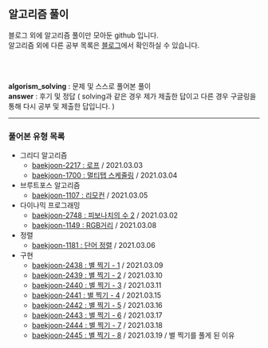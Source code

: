 <h2> 알고리즘 풀이 </h2>
블로그 외에 알고리즘 풀이만 모아둔 github 입니다.<br/>
알고리즘 외에 다른 공부 목록은 <a href="https://velog.io/@eesiwoo">블로그</a>에서 확인하실 수 있습니다.

<br/><br/>

<b>algorism_solving</b> : 문제 및 스스로 풀어본 풀이<br/>
<b>answer</b> : 후기 및 정답 ( solving과 같은 경우 제가 제출한 답이고 다른 경우 구글링을 통해 다시 공부 및 제출한 답입니다. ) 
<hr/>
<h3> 풀어본 유형 목록 </h3>
  <ul>
    <li>
      그리디 알고리즘
      <ul>
        <li><a href="https://www.acmicpc.net/problem/2217">baekjoon-2217 : 로프</a> / 2021.03.03</li>
        <li><a href="https://www.acmicpc.net/problem/1700">baekjoon-1700 : 멀티탭 스케줄링</a> / 2021.03.04</li>
      </ul>
    </li>
    <li>
      브루트포스 알고리즘
      <ul>
        <li><a href="https://www.acmicpc.net/problem/1107">baekjoon-1107 : 리모컨</a> / 2021.03.05</li>
      </ul>
    </li>
    <li>
      다이나믹 프로그래밍
      <ul>
        <li><a href="https://www.acmicpc.net/problem/2748">baekjoon-2748 : 피보나치의 수 2</a> / 2021.03.02</li>
        <li><a href="https://www.acmicpc.net/problem/1149">baekjoon-1149 : RGB거리</a> / 2021.03.08</li>
      </ul>
    </li>
    <li>
      정렬
      <ul>
        <li><a href="https://www.acmicpc.net/problem/1181">baekjoon-1181 : 단어 정렬</a> / 2021.03.06</li>
      </ul>
    </li>
    <li>
      구현
      <ul>
        <li><a href="https://www.acmicpc.net/problem/2438">baekjoon-2438 : 별 찍기 - 1</a> / 2021.03.09</li>
        <li><a href="https://www.acmicpc.net/problem/2439">baekjoon-2439 : 별 찍기 - 2</a> / 2021.03.10</li>
        <li><a href="https://www.acmicpc.net/problem/2440">baekjoon-2440 : 별 찍기 - 3</a> / 2021.03.11</li>
        <li><a href="https://www.acmicpc.net/problem/2441">baekjoon-2441 : 별 찍기 - 4</a> / 2021.03.15</li>
        <li><a href="https://www.acmicpc.net/problem/2442">baekjoon-2442 : 별 찍기 - 5</a> / 2021.03.16</li>
        <li><a href="https://www.acmicpc.net/problem/2443">baekjoon-2443 : 별 찍기 - 6</a> / 2021.03.17</li>
        <li><a href="https://www.acmicpc.net/problem/2444">baekjoon-2444 : 별 찍기 - 7</a> / 2021.03.18</li>
        <li><a href="https://www.acmicpc.net/problem/2445">baekjoon-2445 : 별 찍기 - 8</a> / 2021.03.19 / 별 찍기를 풀게 된 이유</li>
      </ul>
    </li>
  
